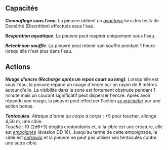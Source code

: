 ## Capacités
_**Camouflage sous l'eau**_. La pieuvre obtient un [_avantage_](/utiliser-les-caracteristiques/#avantage-et-desavantage) lors des tests de Dextérité (Discrétion) effectués sous l'eau.

_**Respiration aquatique**_. La pieuvre peut respirer uniquement sous l'eau.

_**Retenir son souffle**_. La pieuvre peut retenir son souffle pendant 1 heure lorsqu'elle n'est plus dans l'eau.

## Actions
_**Nuage d'encre (Recharge après un repos court ou long)**_. Lorsqu'elle est sous l'eau, la pieuvre répand un nuage d'encre sur un rayon de 6 mètres autour d'elle. La visibilité dans la zone est fortement obstruée pendant 1 minute mais un courant significatif peut disperser l'encre. Après avoir répandu son nuage, la pieuvre peut effectuer l'action [_se précipiter_](/combattre/#se-precipiter) par une action bonus.

_**Tentacules**_. _Attaque d'arme au corps à corps_ : +5 pour toucher, allonge 4,50 m, une cible.  
_Touché_ : 10 (2d6+3) dégâts contondants et, si la cible est une créature, elle est [_empoignée_](/gerer-la-sante-du-personnage/#empoigne) (évasion DD 16). Jusqu'au terme de cette empoignade, la cible est [_entravée_](/gerer-la-sante-du-personnage/#entrave) et la pieuvre ne peut pas utiliser ses tentacules contre une autre cible.

